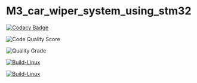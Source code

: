 # M3_car_wiper_system_using_stm32

 [![Codacy Badge](https://app.codacy.com/project/badge/Grade/d1481f91746a4da0b20130d84d2ef230)](https://www.codacy.com/gh/pradeeppisini/M3_STM32_CarWipers/dashboard?utm_source=github.com&amp;utm_medium=referral&amp;utm_content=pradeeppisini/M3_STM32_CarWipers&amp;utm_campaign=Badge_Grade)

 ![Code Quality Score](https://api.codiga.io/project/32839/score/svg)

 ![Quality Grade](https://api.codiga.io/project/32839/status/svg)

[![Build-Linux](https://github.com/sejal-patil-2112/M3_car_wiper_system_using_stm32/actions/workflows/Build%20on%20Linux.yml/badge.svg)](https://github.com/sejal-patil-2112/M3_car_wiper_system_using_stm32/actions/workflows/Build%20on%20Linux.yml)

[![Build-Linux](https://github.com/sejal-patil-2112/M3_car_wiper_system_using_stm32/actions/workflows/Build%20on%20Linux.yml/badge.svg)](https://github.com/sejal-patil-2112/M3_car_wiper_system_using_stm32/actions/workflows/Build%20on%20Linux.yml)
